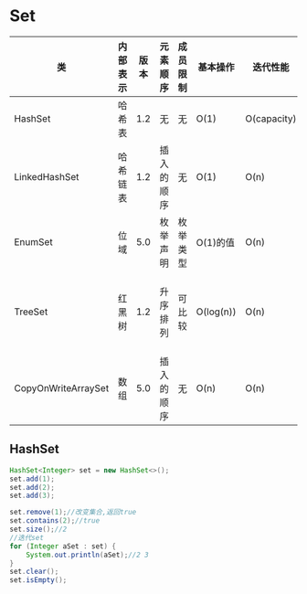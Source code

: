 # Set

| 类  | 内部表示 | 版本 | 元素顺序 | 成员限制 | 基本操作  | 迭代性能  | 备注 |
| ---- | ----- | ---- | ----- | ---- | --- | ---- | ----------- |
| HashSet             | 哈希表   | 1.2  | 无         | 无       | O(1)      | O(capacity) | 最佳通用实现                                    |
| LinkedHashSet       | 哈希链表 | 1.2  | 插入的顺序 | 无       | O(1)      | O(n)        | 保留插入的顺序                                  |
| EnumSet             | 位域     | 5.0  | 枚举声明   | 枚举类型 | O(1)的值  | O(n)        | 只能保存不是 null的枚举值                       |
| TreeSet             | 红黑树   | 1.2  | 升序排列   | 可比较   | O(log(n)) | O(n)        | 元素所属的类型要实现 Comparable或Comparator接口 |
| CopyOnWriteArraySet | 数组     | 5.0  | 插入的顺序 | 无       | O(n)      | O(n)        | 不使用同步方法也能保证线程安全                  |

## HashSet
``` java
HashSet<Integer> set = new HashSet<>();
set.add(1);
set.add(2);
set.add(3);

set.remove(1);//改变集合,返回true
set.contains(2);//true
set.size();//2
//迭代set
for (Integer aSet : set) {
    System.out.println(aSet);//2 3
}
set.clear();
set.isEmpty();
```